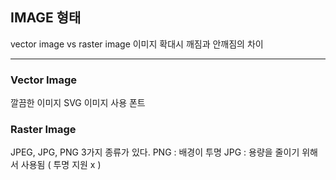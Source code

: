 ## IMAGE 형태

vector image vs raster image
  이미지 확대시 깨짐과 안깨짐의 차이
<hr>

### Vector Image
  깔끔한 이미지
  SVG 이미지 사용
  폰트
  
### Raster Image
  JPEG, JPG, PNG 3가지 종류가 있다.
  PNG : 배경이 투명
  JPG : 용량을 줄이기 위해서 사용됨 ( 투명 지원 x )
